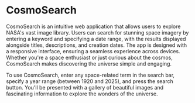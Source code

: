 # CosmoSearch

CosmoSearch is an intuitive web application that allows users to explore NASA's vast image library. Users can search for stunning space imagery by entering a keyword and specifying a date range, with the results displayed alongside titles, descriptions, and creation dates. The app is designed with a responsive interface, ensuring a seamless experience across devices. Whether you're a space enthusiast or just curious about the cosmos, CosmoSearch makes discovering the universe simple and engaging.

To use CosmoSearch, enter any space-related term in the search bar, specify a year range (between 1920 and 2025), and press the search button. You'll be presented with a gallery of  beautiful images and fascinating information to explore the wonders of the universe.
